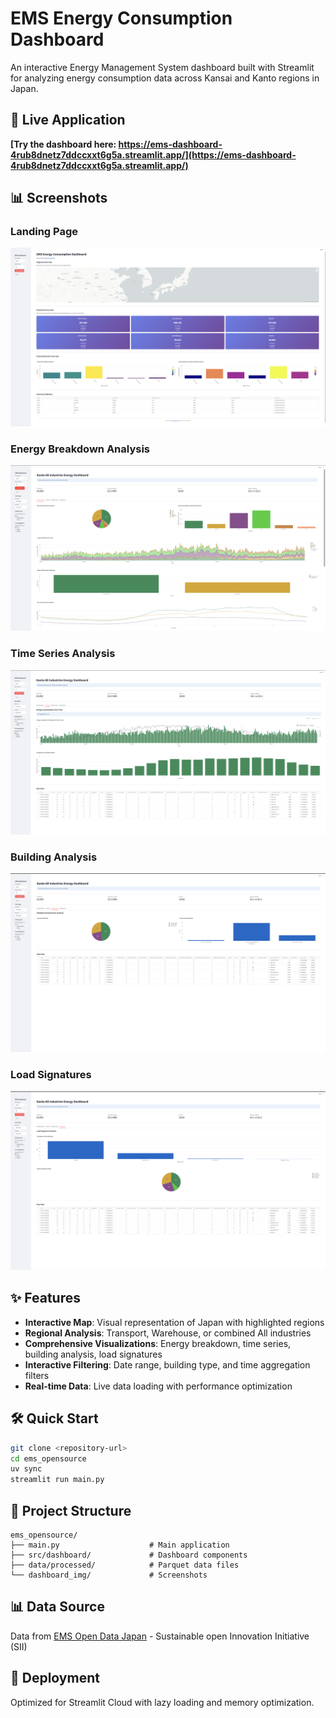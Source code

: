 # EMS Energy Consumption Dashboard

An interactive Energy Management System dashboard built with Streamlit for analyzing energy consumption data across Kansai and Kanto regions in Japan.

## 🚀 Live Application
**[Try the dashboard here: https://ems-dashboard-4rub8dnetz7ddccxxt6g5a.streamlit.app/](https://ems-dashboard-4rub8dnetz7ddccxxt6g5a.streamlit.app/)**

## 📊 Screenshots

### Landing Page
![Landing Page](dashboard_img/landing_page.png)

### Energy Breakdown Analysis
![Energy Breakdown](dashboard_img/energy_breakdown.png)

### Time Series Analysis
![Time Series](dashboard_img/time_series.png)

### Building Analysis
![Building Analysis](dashboard_img/building_analysis.png)

### Load Signatures
![Load Signatures](dashboard_img/load_signatures.png)

## ✨ Features

- **Interactive Map**: Visual representation of Japan with highlighted regions
- **Regional Analysis**: Transport, Warehouse, or combined All industries
- **Comprehensive Visualizations**: Energy breakdown, time series, building analysis, load signatures
- **Interactive Filtering**: Date range, building type, and time aggregation filters
- **Real-time Data**: Live data loading with performance optimization

## 🛠️ Quick Start

```bash
git clone <repository-url>
cd ems_opensource
uv sync
streamlit run main.py
```

## 📁 Project Structure

```
ems_opensource/
├── main.py                    # Main application
├── src/dashboard/             # Dashboard components  
├── data/processed/            # Parquet data files
└── dashboard_img/             # Screenshots
```

## 📊 Data Source

Data from [EMS Open Data Japan](https://www.ems-opendata.jp/) - Sustainable open Innovation Initiative (SII)

## 🚀 Deployment

Optimized for Streamlit Cloud with lazy loading and memory optimization.